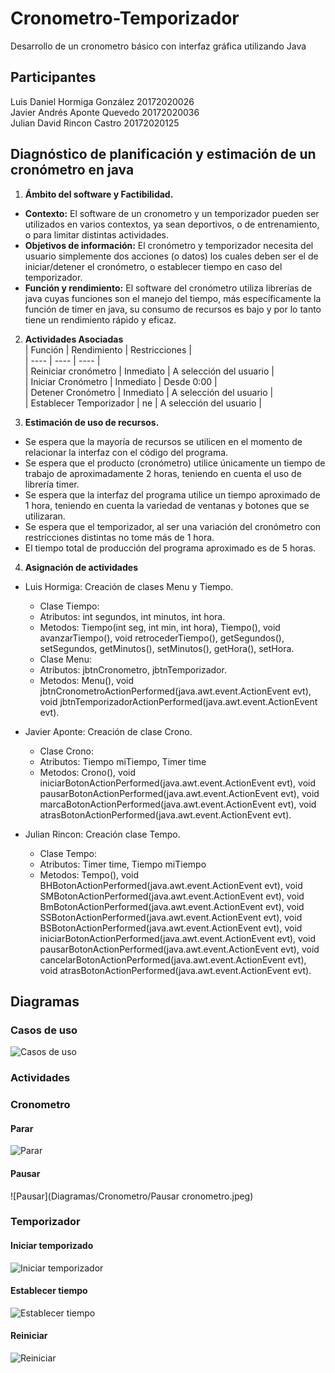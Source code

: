 # Cronometro-Temporizador
Desarrollo de un cronometro básico con interfaz gráfica utilizando Java

## Participantes
Luis Daniel Hormiga González 20172020026  
Javier Andrés Aponte Quevedo 20172020036  
Julian David Rincon Castro 20172020125  

## Diagnóstico de planificación y estimación de un cronómetro en java
1. **Ámbito del software y Factibilidad.**  
  - **Contexto:** El software de un cronometro y un temporizador pueden ser utilizados en varios contextos, ya sean deportivos, o de entrenamiento, o para limitar distintas actividades.  
  - **Objetivos de información:** El cronómetro y temporizador necesita del usuario simplemente dos acciones (o datos) los cuales deben ser el de iniciar/detener el cronómetro, o establecer tiempo en caso del temporizador.  
  - **Función y rendimiento:** El software del cronómetro utiliza librerías de java cuyas funciones son el manejo del tiempo, más específicamente la función de timer en java, su consumo de recursos es bajo y por lo tanto tiene un rendimiento rápido y eficaz.  

2. **Actividades Asociadas**  
| Función | Rendimiento | Restricciones |  
| ---- | ---- | ---- |  
| Reiniciar cronómetro | Inmediato | A selección del usuario |  
| Iniciar Cronómetro | Inmediato | Desde 0:00 |  
| Detener Cronómetro | Inmediato | A selección del usuario |  
| Establecer Temporizador | ne | A selección del usuario |  

3. **Estimación de uso de recursos.**  
  - Se espera que la mayoría de recursos se utilicen en el momento de relacionar la interfaz con el código del programa.
  - Se espera que el producto (cronómetro) utilice únicamente un tiempo de trabajo de aproximadamente 2 horas, teniendo en cuenta el uso de librería timer.
  - Se espera que la interfaz del programa utilice un tiempo aproximado de 1 hora, teniendo en cuenta la variedad de ventanas y botones que se utilizaran.
  - Se espera que el temporizador, al ser una variación del cronómetro con restricciones distintas no tome más de 1 hora.
  - El tiempo total de producción del programa aproximado es de 5 horas.
  
4. **Asignación de actividades**
  - Luis Hormiga: Creación de clases Menu y Tiempo.  
     - Clase Tiempo: 
      - Atributos: int segundos, int minutos, int hora.
      - Metodos: Tiempo(int seg, int min, int hora), Tiempo(), void avanzarTiempo(), void retrocederTiempo(), getSegundos(), setSegundos, getMinutos(), setMinutos(), getHora(), setHora.
     - Clase Menu:
      - Atributos: jbtnCronometro, jbtnTemporizador.
      - Metodos: Menu(), void jbtnCronometroActionPerformed(java.awt.event.ActionEvent evt), void jbtnTemporizadorActionPerformed(java.awt.event.ActionEvent evt).
       
  - Javier Aponte: Creación de clase Crono. 
    - Clase Crono: 
     - Atributos: Tiempo miTiempo, Timer time
     - Metodos: Crono(), void iniciarBotonActionPerformed(java.awt.event.ActionEvent evt), void pausarBotonActionPerformed(java.awt.event.ActionEvent evt),  void marcaBotonActionPerformed(java.awt.event.ActionEvent evt), void atrasBotonActionPerformed(java.awt.event.ActionEvent evt).
       
  - Julian Rincon: Creación clase Tempo.
    - Clase Tempo:
     - Atributos: Timer time, Tiempo miTiempo
     - Metodos: Tempo(), void BHBotonActionPerformed(java.awt.event.ActionEvent evt), void SMBotonActionPerformed(java.awt.event.ActionEvent evt), void BmBotonActionPerformed(java.awt.event.ActionEvent evt), void SSBotonActionPerformed(java.awt.event.ActionEvent evt), void BSBotonActionPerformed(java.awt.event.ActionEvent evt),  void iniciarBotonActionPerformed(java.awt.event.ActionEvent evt), void pausarBotonActionPerformed(java.awt.event.ActionEvent evt), void cancelarBotonActionPerformed(java.awt.event.ActionEvent evt), void atrasBotonActionPerformed(java.awt.event.ActionEvent evt).
     
## Diagramas

### Casos de uso

![Casos de uso](Diagramas/Casos%20de%20uso.jpg)

### Actividades

### Cronometro
#### Parar

![Parar](Diagramas/Actividades/Cronometro/PararCronometro.jpeg)

#### Pausar

![Pausar](Diagramas/Cronometro/Pausar cronometro.jpeg)

### Temporizador
#### Iniciar temporizado
![Iniciar temporizador](Diagramas/Actividades/Temporizador/Iniciar.jpg)

#### Establecer tiempo
![Establecer tiempo](Diagramas/Actividades/Temporizador/Establecer%20tiempo.jpg)

#### Reiniciar
![Reiniciar](Diagramas/Actividades/Temporizador/Reiniciar.jpg)






